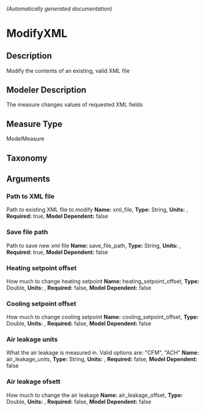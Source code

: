 
###### (Automatically generated documentation)

# ModifyXML

## Description

Modify the contents of an existing, valid XML file

## Modeler Description

The measure changes values of requested XML fields

## Measure Type

ModelMeasure

## Taxonomy

## Arguments

### Path to XML file

Path to existing XML file to modify
**Name:** xml_file,
**Type:** String,
**Units:** ,
**Required:** true,
**Model Dependent:** false

### Save file path

Path to save new xml file
**Name:** save_file_path,
**Type:** String,
**Units:** ,
**Required:** true,
**Model Dependent:** false

### Heating setpoint offset

How much to change heating setpoint
**Name:** heating_setpoint_offset,
**Type:** Double,
**Units:** ,
**Required:** false,
**Model Dependent:** false

### Cooling setpoint offset

How much to change cooling setpoint
**Name:** cooling_setpoint_offset,
**Type:** Double,
**Units:** ,
**Required:** false,
**Model Dependent:** false

### Air leakage units

What the air leakage is measured in. Valid options are: "CFM", "ACH"
**Name:** air_leakage_units,
**Type:** String,
**Units:** ,
**Required:** false,
**Model Dependent:** false

### Air leakage ofsett

How much to change the air leakage
**Name:** air_leakage_offset,
**Type:** Double,
**Units:** ,
**Required:** false,
**Model Dependent:** false
